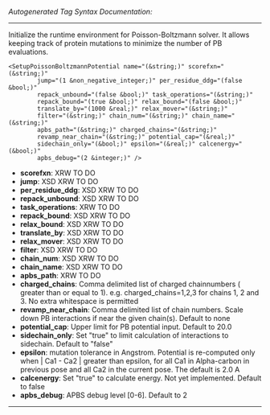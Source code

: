 _Autogenerated Tag Syntax Documentation:_

---
Initialize the runtime environment for Poisson-Boltzmann solver. It allows keeping track of protein mutations to minimize the number of PB evaluations.

```
<SetupPoissonBoltzmannPotential name="(&string;)" scorefxn="(&string;)"
        jump="(1 &non_negative_integer;)" per_residue_ddg="(false &bool;)"
        repack_unbound="(false &bool;)" task_operations="(&string;)"
        repack_bound="(true &bool;)" relax_bound="(false &bool;)"
        translate_by="(1000 &real;)" relax_mover="(&string;)"
        filter="(&string;)" chain_num="(&string;)" chain_name="(&string;)"
        apbs_path="(&string;)" charged_chains="(&string;)"
        revamp_near_chain="(&string;)" potential_cap="(&real;)"
        sidechain_only="(&bool;)" epsilon="(&real;)" calcenergy="(&bool;)"
        apbs_debug="(2 &integer;)" />
```

-   **scorefxn**: XRW TO DO
-   **jump**: XSD XRW TO DO
-   **per_residue_ddg**: XSD XRW TO DO
-   **repack_unbound**: XSD XRW TO DO
-   **task_operations**: XRW TO DO
-   **repack_bound**: XSD XRW TO DO
-   **relax_bound**: XSD XRW TO DO
-   **translate_by**: XSD XRW TO DO
-   **relax_mover**: XSD XRW TO DO
-   **filter**: XSD XRW TO DO
-   **chain_num**: XSD XRW TO DO
-   **chain_name**: XSD XRW TO DO
-   **apbs_path**: XRW TO DO
-   **charged_chains**: Comma delimited list of charged chainnumbers ( greater than or equal to 1). e.g. charged_chains=1,2,3 for chains 1, 2 and 3. No extra whitespace is permitted
-   **revamp_near_chain**: Comma delimited list of chain numbers. Scale down PB interactions if near the given chain(s). Default to none
-   **potential_cap**: Upper limit for PB potential input. Default to 20.0
-   **sidechain_only**: Set "true" to limit calculation of interactions to sidechain. Default to "false"
-   **epsilon**: mutation tolerance in Angstrom. Potential is re-computed only when | Ca1 - Ca2 | greater than epsilon, for all Ca1 in Alpha-carbon in previous pose and all Ca2 in the current pose. The default is 2.0 A
-   **calcenergy**: Set "true" to calculate energy. Not yet implemented. Default to false
-   **apbs_debug**: APBS debug level [0-6]. Default to 2

---
